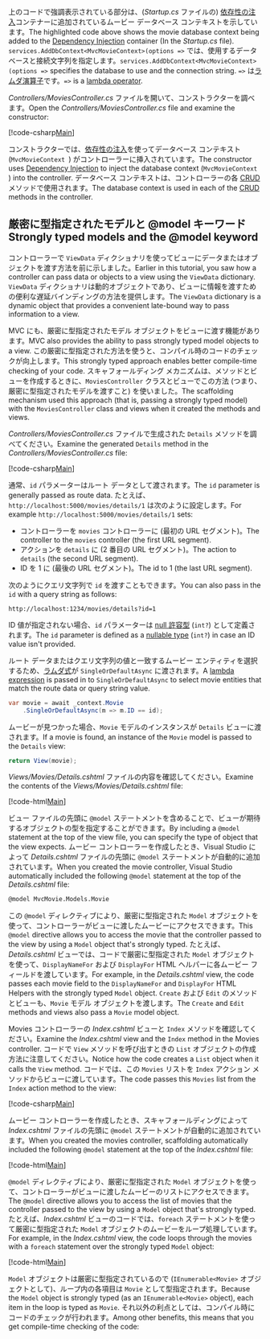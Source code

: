 <span data-ttu-id="d10d8-101">上のコードで強調表示されている部分は、(*Startup.cs* ファイルの) [依存性の注入](xref:fundamentals/dependency-injection)コンテナーに追加されているムービー データベース コンテキストを示しています。</span><span class="sxs-lookup"><span data-stu-id="d10d8-101">The highlighted code above shows the movie database context being added to the [Dependency Injection](xref:fundamentals/dependency-injection) container (In the *Startup.cs* file).</span></span> <span data-ttu-id="d10d8-102">`services.AddDbContext<MvcMovieContext>(options =>` では、使用するデータベースと接続文字列を指定します。</span><span class="sxs-lookup"><span data-stu-id="d10d8-102">`services.AddDbContext<MvcMovieContext>(options =>` specifies the database to use and the connection string.</span></span> <span data-ttu-id="d10d8-103">`=>` は[ラムダ演算子](https://docs.microsoft.com/dotnet/articles/csharp/language-reference/operators/lambda-operator)です。</span><span class="sxs-lookup"><span data-stu-id="d10d8-103">`=>` is a [lambda operator](https://docs.microsoft.com/dotnet/articles/csharp/language-reference/operators/lambda-operator).</span></span>

<span data-ttu-id="d10d8-104">*Controllers/MoviesController.cs* ファイルを開いて、コンストラクターを調べます。</span><span class="sxs-lookup"><span data-stu-id="d10d8-104">Open the *Controllers/MoviesController.cs* file and examine the constructor:</span></span>

<!-- l.. Make copy of Movies controller because we comment out the initial index method and update it later  -->

[!code-csharp[Main](../../tutorials/first-mvc-app/start-mvc/sample/MvcMovie/Controllers/MC1.cs?name=snippet_1)] 

<span data-ttu-id="d10d8-105">コンストラクターでは、[依存性の注入](xref:fundamentals/dependency-injection)を使ってデータベース コンテキスト (`MvcMovieContext `) がコントローラーに挿入されています。</span><span class="sxs-lookup"><span data-stu-id="d10d8-105">The constructor uses [Dependency Injection](xref:fundamentals/dependency-injection) to inject the database context (`MvcMovieContext `) into the controller.</span></span> <span data-ttu-id="d10d8-106">データベース コンテキストは、コントローラーの各 [CRUD](https://wikipedia.org/wiki/Create,_read,_update_and_delete) メソッドで使用されます。</span><span class="sxs-lookup"><span data-stu-id="d10d8-106">The database context is used in each of the [CRUD](https://wikipedia.org/wiki/Create,_read,_update_and_delete) methods in the controller.</span></span>

<a name="strongly-typed-models-keyword-label"></a>

## <a name="strongly-typed-models-and-the-model-keyword"></a><span data-ttu-id="d10d8-107">厳密に型指定されたモデルと @model キーワード</span><span class="sxs-lookup"><span data-stu-id="d10d8-107">Strongly typed models and the @model keyword</span></span>

<span data-ttu-id="d10d8-108">コントローラーで `ViewData` ディクショナリを使ってビューにデータまたはオブジェクトを渡す方法を前に示しました。</span><span class="sxs-lookup"><span data-stu-id="d10d8-108">Earlier in this tutorial, you saw how a controller can pass data or objects to a view using the `ViewData` dictionary.</span></span> <span data-ttu-id="d10d8-109">`ViewData` ディクショナリは動的オブジェクトであり、ビューに情報を渡すための便利な遅延バインディングの方法を提供します。</span><span class="sxs-lookup"><span data-stu-id="d10d8-109">The `ViewData` dictionary is a dynamic object that provides a convenient late-bound way to pass information to a view.</span></span>

<span data-ttu-id="d10d8-110">MVC にも、厳密に型指定されたモデル オブジェクトをビューに渡す機能があります。</span><span class="sxs-lookup"><span data-stu-id="d10d8-110">MVC also provides the ability to pass strongly typed model objects to a view.</span></span> <span data-ttu-id="d10d8-111">この厳密に型指定された方法を使うと、コンパイル時のコードのチェックが向上します。</span><span class="sxs-lookup"><span data-stu-id="d10d8-111">This strongly typed approach enables better compile-time checking of your code.</span></span> <span data-ttu-id="d10d8-112">スキャフォールディング メカニズムは、メソッドとビューを作成するときに、`MoviesController` クラスとビューでこの方法 (つまり、厳密に型指定されたモデルを渡すこと) を使いました。</span><span class="sxs-lookup"><span data-stu-id="d10d8-112">The scaffolding mechanism used this approach (that is, passing a strongly typed model) with the `MoviesController` class and views when it created the methods and views.</span></span>

<span data-ttu-id="d10d8-113">*Controllers/MoviesController.cs* ファイルで生成された `Details` メソッドを調べてください。</span><span class="sxs-lookup"><span data-stu-id="d10d8-113">Examine the generated `Details` method in the *Controllers/MoviesController.cs* file:</span></span>

[!code-csharp[Main](../../tutorials/first-mvc-app/start-mvc/sample/MvcMovie/Controllers/MoviesController.cs?name=snippet_details)]

<span data-ttu-id="d10d8-114">通常、`id` パラメーターはルート データとして渡されます。</span><span class="sxs-lookup"><span data-stu-id="d10d8-114">The `id` parameter is generally passed as route data.</span></span> <span data-ttu-id="d10d8-115">たとえば、`http://localhost:5000/movies/details/1` は次のように設定します。</span><span class="sxs-lookup"><span data-stu-id="d10d8-115">For example `http://localhost:5000/movies/details/1` sets:</span></span>

* <span data-ttu-id="d10d8-116">コントローラーを `movies` コントローラーに (最初の URL セグメント)。</span><span class="sxs-lookup"><span data-stu-id="d10d8-116">The controller to the `movies` controller (the first URL segment).</span></span>
* <span data-ttu-id="d10d8-117">アクションを `details` に (2 番目の URL セグメント)。</span><span class="sxs-lookup"><span data-stu-id="d10d8-117">The action to `details` (the second URL segment).</span></span>
* <span data-ttu-id="d10d8-118">ID を 1 に (最後の URL セグメント)。</span><span class="sxs-lookup"><span data-stu-id="d10d8-118">The id to 1 (the last URL segment).</span></span>

<span data-ttu-id="d10d8-119">次のようにクエリ文字列で `id` を渡すこともできます。</span><span class="sxs-lookup"><span data-stu-id="d10d8-119">You can also pass in the `id` with a query string as follows:</span></span>

`http://localhost:1234/movies/details?id=1`

<span data-ttu-id="d10d8-120">ID 値が指定されない場合、`id` パラメーターは [null 許容型](https://docs.microsoft.com/dotnet/csharp/programming-guide/nullable-types/index) (`int?`) として定義されます。</span><span class="sxs-lookup"><span data-stu-id="d10d8-120">The `id` parameter is defined as a [nullable type](https://docs.microsoft.com/dotnet/csharp/programming-guide/nullable-types/index) (`int?`) in case an ID value isn't provided.</span></span>

<span data-ttu-id="d10d8-121">ルート データまたはクエリ文字列の値と一致するムービー エンティティを選択するため、[ラムダ式](https://docs.microsoft.com/dotnet/articles/csharp/programming-guide/statements-expressions-operators/lambda-expressions)が `SingleOrDefaultAsync` に渡されます。</span><span class="sxs-lookup"><span data-stu-id="d10d8-121">A [lambda expression](https://docs.microsoft.com/dotnet/articles/csharp/programming-guide/statements-expressions-operators/lambda-expressions) is passed in to `SingleOrDefaultAsync` to select movie entities that match the route data or query string value.</span></span>

```csharp
var movie = await _context.Movie
    .SingleOrDefaultAsync(m => m.ID == id);
```

<span data-ttu-id="d10d8-122">ムービーが見つかった場合、`Movie` モデルのインスタンスが `Details` ビューに渡されます。</span><span class="sxs-lookup"><span data-stu-id="d10d8-122">If a movie is found, an instance of the `Movie` model is passed to the `Details` view:</span></span>

```csharp
return View(movie);
   ```

<span data-ttu-id="d10d8-123">*Views/Movies/Details.cshtml* ファイルの内容を確認してください。</span><span class="sxs-lookup"><span data-stu-id="d10d8-123">Examine the contents of the *Views/Movies/Details.cshtml* file:</span></span>

[!code-html[Main](../../tutorials/first-mvc-app/start-mvc/sample/MvcMovie/Views/Movies/DetailsOriginal.cshtml)]

<span data-ttu-id="d10d8-124">ビュー ファイルの先頭に `@model` ステートメントを含めることで、ビューが期待するオブジェクトの型を指定することができます。</span><span class="sxs-lookup"><span data-stu-id="d10d8-124">By including a `@model` statement at the top of the view file, you can specify the type of object that the view expects.</span></span> <span data-ttu-id="d10d8-125">ムービー コントローラーを作成したとき、Visual Studio によって *Details.cshtml* ファイルの先頭に `@model` ステートメントが自動的に追加されています。</span><span class="sxs-lookup"><span data-stu-id="d10d8-125">When you created the movie controller, Visual Studio automatically included the following `@model` statement at the top of the *Details.cshtml* file:</span></span>

```HTML
@model MvcMovie.Models.Movie
   ```

<span data-ttu-id="d10d8-126">この `@model` ディレクティブにより、厳密に型指定された `Model` オブジェクトを使って、コントローラーがビューに渡したムービーにアクセスできます。</span><span class="sxs-lookup"><span data-stu-id="d10d8-126">This `@model` directive allows you to access the movie that the controller passed to the view by using a `Model` object that's strongly typed.</span></span> <span data-ttu-id="d10d8-127">たとえば、*Details.cshtml* ビューでは、コードで厳密に型指定された `Model` オブジェクトを使って、`DisplayNameFor` および `DisplayFor` HTML ヘルパーに各ムービー フィールドを渡しています。</span><span class="sxs-lookup"><span data-stu-id="d10d8-127">For example, in the *Details.cshtml* view, the code passes each movie field to the `DisplayNameFor` and `DisplayFor` HTML Helpers with the strongly typed `Model` object.</span></span> <span data-ttu-id="d10d8-128">`Create` および `Edit` のメソッドとビューも、`Movie` モデル オブジェクトを渡します。</span><span class="sxs-lookup"><span data-stu-id="d10d8-128">The `Create` and `Edit` methods and views also pass a `Movie` model object.</span></span>

<span data-ttu-id="d10d8-129">Movies コントローラーの *Index.cshtml* ビューと `Index` メソッドを確認してください。</span><span class="sxs-lookup"><span data-stu-id="d10d8-129">Examine the *Index.cshtml* view and the `Index` method in the Movies controller.</span></span> <span data-ttu-id="d10d8-130">コードで `View` メソッドを呼び出すときの `List` オブジェクトの作成方法に注意してください。</span><span class="sxs-lookup"><span data-stu-id="d10d8-130">Notice how the code creates a `List` object when it calls the `View` method.</span></span> <span data-ttu-id="d10d8-131">コードでは、この `Movies` リストを `Index` アクション メソッドからビューに渡しています。</span><span class="sxs-lookup"><span data-stu-id="d10d8-131">The code passes this `Movies` list from the `Index` action method to the view:</span></span>

[!code-csharp[Main](../../tutorials/first-mvc-app/start-mvc/sample/MvcMovie/Controllers/MC1.cs?name=snippet_index)]

<span data-ttu-id="d10d8-132">ムービー コントローラーを作成したとき、スキャフォールディングによって *Index.cshtml* ファイルの先頭に `@model` ステートメントが自動的に追加されています。</span><span class="sxs-lookup"><span data-stu-id="d10d8-132">When you created the movies controller, scaffolding automatically included the following `@model` statement at the top of the *Index.cshtml* file:</span></span>

<!-- Copy Index.cshtml to IndexOriginal.cshtml -->

[!code-html[Main](../../tutorials/first-mvc-app/start-mvc/sample/MvcMovie/Views/Movies/IndexOriginal.cshtml?range=1)]

<span data-ttu-id="d10d8-133">`@model` ディレクティブにより、厳密に型指定された `Model` オブジェクトを使って、コントローラーがビューに渡したムービーのリストにアクセスできます。</span><span class="sxs-lookup"><span data-stu-id="d10d8-133">The `@model` directive allows you to access the list of movies that the controller passed to the view by using a `Model` object that's strongly typed.</span></span> <span data-ttu-id="d10d8-134">たとえば、*Index.cshtml* ビューのコードでは、`foreach` ステートメントを使って厳密に型指定された `Model` オブジェクトのムービーをループ処理しています。</span><span class="sxs-lookup"><span data-stu-id="d10d8-134">For example, in the *Index.cshtml* view, the code loops through the movies with a `foreach` statement over the strongly typed `Model` object:</span></span>

[!code-html[Main](../../tutorials/first-mvc-app/start-mvc/sample/MvcMovie/Views/Movies/IndexOriginal.cshtml?highlight=1,31,34,37,40,43,46-48)]

<span data-ttu-id="d10d8-135">`Model` オブジェクトは厳密に型指定されているので (`IEnumerable<Movie>` オブジェクトとして)、ループ内の各項目は `Movie` として型指定されます。</span><span class="sxs-lookup"><span data-stu-id="d10d8-135">Because the `Model` object is strongly typed (as an `IEnumerable<Movie>` object), each item in the loop is typed as `Movie`.</span></span> <span data-ttu-id="d10d8-136">それ以外の利点としては、コンパイル時にコードのチェックが行われます。</span><span class="sxs-lookup"><span data-stu-id="d10d8-136">Among other benefits, this means that you get compile-time checking of the code:</span></span>
